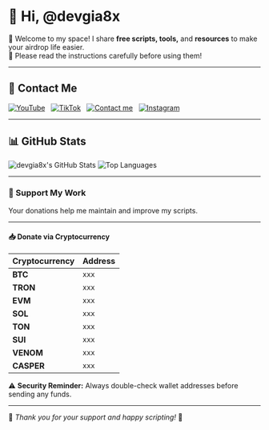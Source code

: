 # 👋 Hi, @devgia8x

🚀 Welcome to my space! I share **free scripts, tools,** and **resources** to make your airdrop life easier.  
📌 Please read the instructions carefully before using them!  

---

## 📲 Contact Me  
[![YouTube](https://img.shields.io/badge/Youtube-Subscribe-red?style=for-the-badge&logo=youtube)](https://www.youtube.com/@devgia8x) &nbsp;
[![TikTok](https://img.shields.io/badge/TikTok-%40devgia8x-red?style=for-the-badge&logo=tiktok)](https://www.tiktok.com/@devgia8x) &nbsp;
[![Contact me](https://img.shields.io/badge/Telegram-devgia8x-blue?style=for-the-badge&logo=telegram)](https://t.me/devgia8x) &nbsp;
[![Instagram](https://img.shields.io/badge/Instagram-%40devgia8x-purple?style=for-the-badge&logo=instagram)](https://www.instagram.com/devgia8x/) 


---

## 📊 **GitHub Stats**  

![devgia8x's GitHub Stats](https://github-readme-stats.vercel.app/api?username=devgia8x&show_icons=true&theme=dark)
![Top Languages](https://github-readme-stats.vercel.app/api/top-langs/?username=devgia8x&layout=compact&theme=dark)

---

### 💖 Support My Work  
Your donations help me maintain and improve my scripts.  

---

#### 📥 **Donate via Cryptocurrency**  

| Cryptocurrency | Address |
|---------------|---------|
| **BTC**       | `xxx` |
| **TRON**      | `xxx` |
| **EVM**       | `xxx` |
| **SOL**       | `xxx` |
| **TON**       | `xxx` |
| **SUI**       | `xxx` |
| **VENOM**     | `xxx` |
| **CASPER**    | `xxx` |

⚠️ **Security Reminder:** Always double-check wallet addresses before sending any funds.

---

🐾 *Thank you for your support and happy scripting!* 🚀
